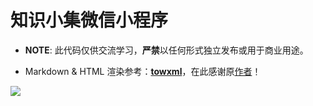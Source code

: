 # 知识小集微信小程序

* **NOTE**: 此代码仅供交流学习，**严禁**以任何形式独立发布或用于商业用途。

* Markdown & HTML 渲染参考：**[towxml](https://github.com/sbfkcel/towxml)**，在此感谢原[作者](https://github.com/sbfkcel)！

![](https://file.kangzubin.com/iostips/gh_750869ac5e55_344.jpg)
